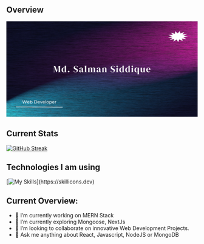 ## Overview

![The San Juan Mountains are beautiful!](https://raw.githubusercontent.com/Salman-080/Salman-080/main/images/banner22.jpg "San Juan Mountains")


## Current Stats

[![GitHub Streak](https://github-readme-streak-stats.herokuapp.com?user=Salman-080&theme=neon)](https://git.io/streak-stats)


## Technologies I am using

[![My Skills](https://skillicons.dev/icons?i=js,html,css,react,mongodb,express,nodejs,tailwindcss,)](https://skillicons.dev)


## Current Overview:

- 🔭 I’m currently working on MERN Stack
- 🌱 I’m currently exploring Mongoose, NextJs
- 👯 I’m looking to collaborate on innovative Web Development Projects.
- 💬 Ask me anything about React, Javascript, NodeJS or MongoDB



